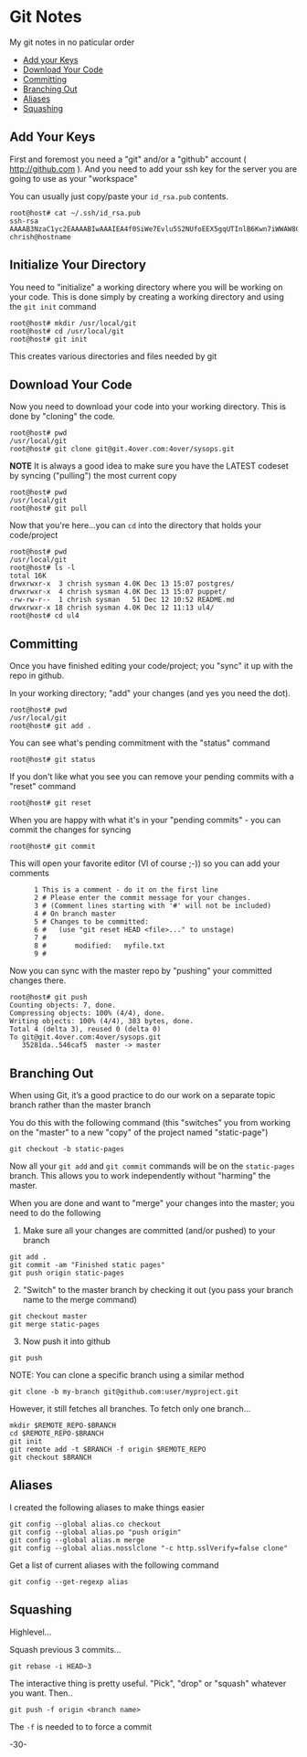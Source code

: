 # Git Notes

My git notes in no paticular order

* [Add your Keys](git_notes.md#add-your-keys)
* [Download Your Code](git_notes.md#download-your-code)
* [Committing](git_notes.md#committing)
* [Branching Out](git_notes.md#branching-out)
* [Aliases](git_notes.md#aliases)
* [Squashing](#squashing)

## Add Your Keys

First and foremost you need a "git" and/or a "github" account ( http://github.com ). And you need to add your ssh key for the server you are going to use as your "workspace"

You can usually just copy/paste your `id_rsa.pub` contents.

```
root@host# cat ~/.ssh/id_rsa.pub
ssh-rsa AAAAB3NzaC1yc2EAAAABIwAAAIEA4f0SiWe7Evlu5S2NUfoEEX5gqUTInlB6Kwn7iWWAW8C7Zt2PFk9ZMGho2cUwV3cyNNxn4dKwwzv74tLTalmAstvCwfJZSYmXxDzKnbdHIH2kaWuyibMT9aHgYocRpfAf+TucRIB1yKyOHESk3XYREdprGGDG4MlhopTkIgEpy38= chrish@hostname
```

## Initialize Your Directory


You need to "initialize" a working directory where you will be working on your code. This is done simply by creating a working directory and using the `git init` command

```
root@host# mkdir /usr/local/git
root@host# cd /usr/local/git
root@host# git init
```

This creates various directories and files needed by git

## Download Your Code

Now you need to download your code into your working directory. This is done by "cloning" the code.

```
root@host# pwd
/usr/local/git
root@host# git clone git@git.4over.com:4over/sysops.git
```

**NOTE** It is always a good idea to make sure you have the LATEST codeset by syncing ("pulling") the most current copy

```
root@host# pwd
/usr/local/git
root@host# git pull
```

Now that you're here...you can `cd` into the directory that holds your code/project

```
root@host# pwd
/usr/local/git
root@host# ls -l
total 16K
drwxrwxr-x  3 chrish sysman 4.0K Dec 13 15:07 postgres/
drwxrwxr-x  4 chrish sysman 4.0K Dec 13 15:07 puppet/
-rw-rw-r--  1 chrish sysman   51 Dec 12 10:52 README.md
drwxrwxr-x 18 chrish sysman 4.0K Dec 12 11:13 ul4/
root@host# cd ul4
```

## Committing

Once you have finished editing your code/project; you "sync" it up with the repo in github.

In your working directory; "add" your changes (and yes you need the dot).

```
root@host# pwd
/usr/local/git
root@host# git add .
```

You can see what's pending commitment with the "status" command

```
root@host# git status
```

If you don't like what you see you can remove your pending commits with a "reset" command

```
root@host# git reset
```

When you are happy with what it's in your "pending commits" - you can commit the changes for syncing

```
root@host# git commit
```

This will open your favorite editor (VI of course ;-)) so you can add your comments
```
      1 This is a comment - do it on the first line
      2 # Please enter the commit message for your changes.
      3 # (Comment lines starting with '#' will not be included)
      4 # On branch master
      5 # Changes to be committed:
      6 #   (use "git reset HEAD <file>..." to unstage)
      7 #
      8 #       modified:   myfile.txt
      9 #
```

Now you can sync with the master repo by "pushing" your committed changes there.

```
root@host# git push
Counting objects: 7, done.
Compressing objects: 100% (4/4), done.
Writing objects: 100% (4/4), 383 bytes, done.
Total 4 (delta 3), reused 0 (delta 0)
To git@git.4over.com:4over/sysops.git
   35281da..546caf5  master -> master
```

## Branching Out

When using Git, it’s a good practice to do our work on a separate topic branch rather than the master branch

You do this with the following command (this "switches" you from working on the "master" to a new "copy" of the project named "static-page")

```
git checkout -b static-pages
```

Now all your `git add` and `git commit` commands will be on the `static-pages` branch. This allows you to work independently without "harming" the master.

When you are done and want to "merge" your changes into the master; you need to do the following

1) Make sure all your changes are committed (and/or pushed) to your branch

```
git add .
git commit -am "Finished static pages"
git push origin static-pages
```

2) "Switch" to the master branch by checking it out (you pass your branch name to the merge command)

```
git checkout master
git merge static-pages
```

3) Now push it into github

```
git push
```

NOTE: You can clone a specific branch using a similar method

```
git clone -b my-branch git@github.com:user/myproject.git
```

However, it still fetches all branches. To fetch only one branch...

```
mkdir $REMOTE_REPO-$BRANCH
cd $REMOTE_REPO-$BRANCH
git init
git remote add -t $BRANCH -f origin $REMOTE_REPO
git checkout $BRANCH
```

## Aliases

I created the following aliases to make things easier

```
git config --global alias.co checkout
git config --global alias.po "push origin"
git config --global alias.m merge
git config --global alias.nosslclone "-c http.sslVerify=false clone"
```

Get a list of current aliases with the following command

```
git config --get-regexp alias
```

## Squashing

Highlevel...

Squash previous 3 commits...

```shell
git rebase -i HEAD~3
```

The interactive thing is pretty useful. "Pick", "drop" or "squash" whatever you want. Then..


```shell
git push -f origin <branch name>
```

The `-f` is needed to to force a commit


-30-
